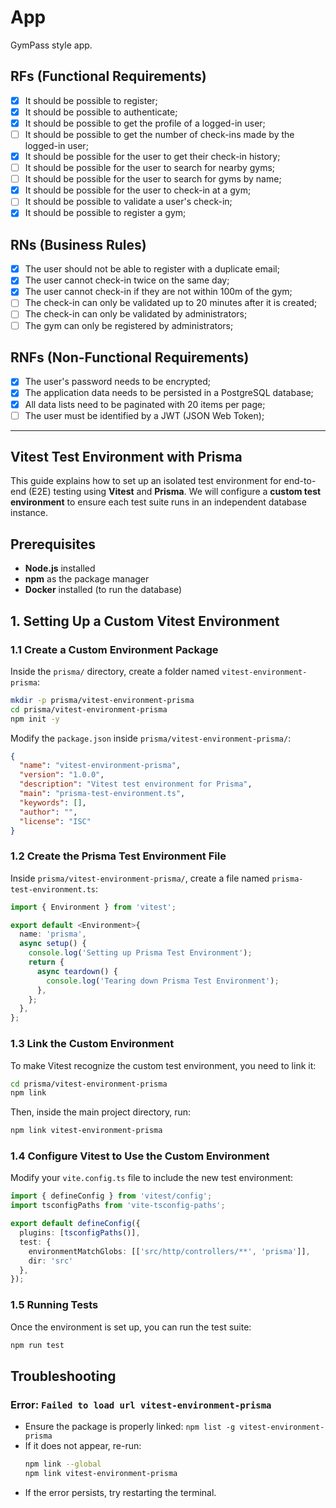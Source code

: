 # App

GymPass style app.

## RFs (Functional Requirements)

- [x] It should be possible to register;
- [x] It should be possible to authenticate;
- [x] It should be possible to get the profile of a logged-in user;
- [ ] It should be possible to get the number of check-ins made by the logged-in user;
- [x] It should be possible for the user to get their check-in history;
- [ ] It should be possible for the user to search for nearby gyms;
- [ ] It should be possible for the user to search for gyms by name;
- [x] It should be possible for the user to check-in at a gym;
- [ ] It should be possible to validate a user's check-in;
- [x] It should be possible to register a gym;

## RNs (Business Rules)

- [x] The user should not be able to register with a duplicate email;
- [x] The user cannot check-in twice on the same day;
- [x] The user cannot check-in if they are not within 100m of the gym;
- [ ] The check-in can only be validated up to 20 minutes after it is created;
- [ ] The check-in can only be validated by administrators;
- [ ] The gym can only be registered by administrators;

## RNFs (Non-Functional Requirements)

- [x] The user's password needs to be encrypted;
- [x] The application data needs to be persisted in a PostgreSQL database;
- [x] All data lists need to be paginated with 20 items per page;
- [ ] The user must be identified by a JWT (JSON Web Token);

---

## Vitest Test Environment with Prisma

This guide explains how to set up an isolated test environment for end-to-end (E2E) testing using **Vitest** and **Prisma**. We will configure a **custom test environment** to ensure each test suite runs in an independent database instance.

## Prerequisites

- **Node.js** installed
- **npm** as the package manager
- **Docker** installed (to run the database)

## 1. Setting Up a Custom Vitest Environment

### 1.1 Create a Custom Environment Package

Inside the `prisma/` directory, create a folder named `vitest-environment-prisma`:

```sh
mkdir -p prisma/vitest-environment-prisma
cd prisma/vitest-environment-prisma
npm init -y
```

Modify the `package.json` inside `prisma/vitest-environment-prisma/`:

```json
{
  "name": "vitest-environment-prisma",
  "version": "1.0.0",
  "description": "Vitest test environment for Prisma",
  "main": "prisma-test-environment.ts",
  "keywords": [],
  "author": "",
  "license": "ISC"
}
```

### 1.2 Create the Prisma Test Environment File

Inside `prisma/vitest-environment-prisma/`, create a file named `prisma-test-environment.ts`:

```ts
import { Environment } from 'vitest';

export default <Environment>{
  name: 'prisma',
  async setup() {
    console.log('Setting up Prisma Test Environment');
    return {
      async teardown() {
        console.log('Tearing down Prisma Test Environment');
      },
    };
  },
};
```

### 1.3 Link the Custom Environment

To make Vitest recognize the custom test environment, you need to link it:

```sh
cd prisma/vitest-environment-prisma
npm link
```

Then, inside the main project directory, run:

```sh
npm link vitest-environment-prisma
```

### 1.4 Configure Vitest to Use the Custom Environment

Modify your `vite.config.ts` file to include the new test environment:

```ts
import { defineConfig } from 'vitest/config';
import tsconfigPaths from 'vite-tsconfig-paths';

export default defineConfig({
  plugins: [tsconfigPaths()],
  test: {
    environmentMatchGlobs: [['src/http/controllers/**', 'prisma']],
    dir: 'src'
  },
});
```

### 1.5 Running Tests

Once the environment is set up, you can run the test suite:

```sh
npm run test
```

## Troubleshooting

### Error: `Failed to load url vitest-environment-prisma`
- Ensure the package is properly linked: `npm list -g vitest-environment-prisma`
- If it does not appear, re-run:
  ```sh
  npm link --global
  npm link vitest-environment-prisma
  ```
- If the error persists, try restarting the terminal.
